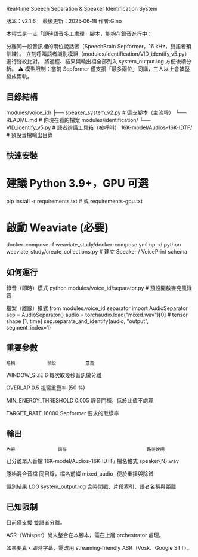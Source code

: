 Real‑time Speech Separation & Speaker Identification System

版本：v2.1.6 
最後更新：2025‑06‑18
作者:Gino

本程式是一支「即時語音多工處理」腳本，能夠在錄音進行中：

分離同一段音訊裡的兩位說話者（SpeechBrain Sepformer，16 kHz，雙語者預訓練）。
立刻呼叫語者識別模組（modules/identification/VID_identify_v5.py）進行聲紋比對。
將過程、結果與輸出檔全部列入 system_output.log 方便後續分析。
⚠️ 模型限制：當前 Sepformer 僅支援「最多兩位」同講，三人以上會被壓縮成兩軌。

## 目錄結構
modules/voice_id/
├── speaker_system_v2.py   # 這支腳本（主流程）
└── README.md              # 你現在看的檔案
modules/identification/
└── VID_identify_v5.py     # 語者辨識工具箱（被呼叫）
16K-model/Audios-16K-IDTF/ # 預設音檔輸出目錄

## 快速安裝

# 建議 Python 3.9+，GPU 可選
pip install -r requirements.txt  # 或 requirements-gpu.txt

# 啟動 Weaviate  (必要)
docker-compose -f weaviate_study/docker-compose.yml up -d
python weaviate_study/create_collections.py  # 建立 Speaker / VoicePrint schema

## 如何運行
錄音（即時）模式
python modules/voice_id/separator.py  # 預設開啟麥克風錄音

檔案（離線）模式
from modules.voice_id.separator import AudioSeparator
sep = AudioSeparator()
audio = torchaudio.load("mixed.wav")[0]  # tensor shape [1, time]
sep.separate_and_identify(audio, "output", segment_index=1)

## 重要參數
    名稱            預設           意義
WINDOW_SIZE          6      每次取幾秒音訊做分離

OVERLAP              0.5    視窗重疊率 (50 %)

MIN_ENERGY_THRESHOLD 0.005  靜音門檻，低於此值不處理

TARGET_RATE          16000  Sepformer 要求的取樣率

## 輸出

    內容                儲存                              路徑說明

已分離單人音檔   16K-model/Audios-16K-IDTF/     檔名格式 speaker{N}_<timestamp>_<seg>.wav

原始混合音檔    同目錄，檔名前綴 mixed_audio_     便於重播與除錯

識別結果 LOG    system_output.log              含時間戳、片段索引、語者名稱與距離

## 已知限制

目前僅支援 雙語者分離。

ASR（Whisper）尚未整合在本腳本，需在上層 orchestrator 處理。

如果要真・即時字幕，需改用 streaming‑friendly ASR（Vosk、Google STT）。